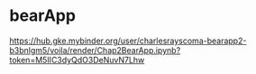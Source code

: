 # bearApp
https://hub.gke.mybinder.org/user/charlesrayscoma-bearapp2-b3bnlgm5/voila/render/Chap2BearApp.ipynb?token=M5IIC3dyQdO3DeNuvN7Lhw
